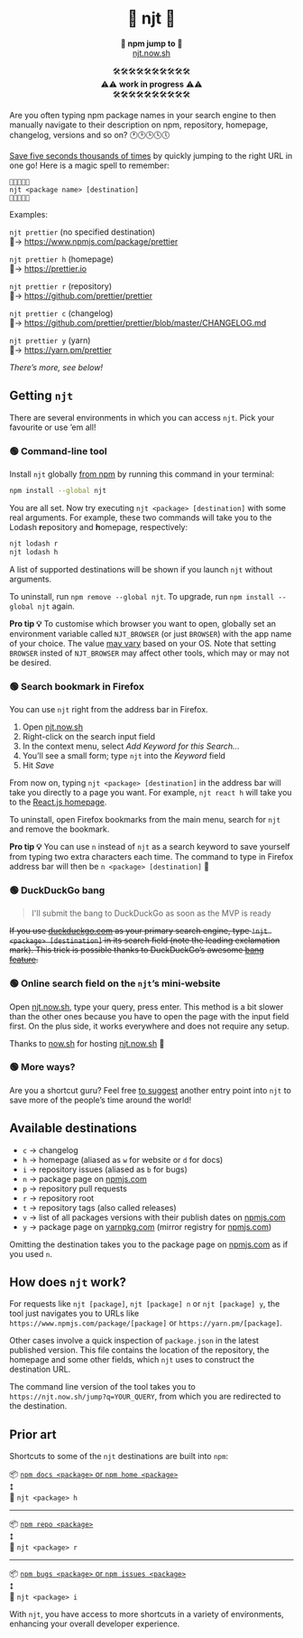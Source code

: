<h1 align="center"> 🐸 njt 🐸</h1>

<p align="center">
<b>🐸 npm jump to 🐸</b><br/>
<a href="https://njt.now.sh/">njt.now.sh</a>
</p>

<p align="center">
🛠🛠🛠🛠🛠🛠🛠🛠🛠🛠<br/>
⚠️⚠️ <b>work in progress</b> ⚠️⚠️<br/>
🛠🛠🛠🛠🛠🛠🛠🛠🛠🛠
</p>

Are you often typing npm package names in your search engine to then manually navigate to their description on npm, repository, homepage, changelog, versions and so on? 🕐🕑🕒🕓🕔

[Save five seconds thousands of times](https://xkcd.com/1205/) by quickly jumping to the right URL in one go!
Here is a magic spell to remember:

```
🐸✨🐸✨🐸
njt <package name> [destination]
🐸✨🐸✨🐸
```

Examples:

`njt prettier` (no specified destination)  
🐸→ https://www.npmjs.com/package/prettier

`njt prettier h` (homepage)  
🐸→ https://prettier.io

`njt prettier r` (repository)  
🐸→ https://github.com/prettier/prettier

`njt prettier c` (changelog)  
🐸→ https://github.com/prettier/prettier/blob/master/CHANGELOG.md

`njt prettier y` (yarn)  
🐸→ https://yarn.pm/prettier

_There’s more, see below!_

## Getting `njt`

There are several environments in which you can access `njt`.
Pick your favourite or use ’em all!

### 🟢 Command-line tool

Install `njt` globally [from npm](https://www.npmjs.com/package/njt) by running this command in your terminal:

```bash
npm install --global njt
```

You are all set.
Now try executing `njt <package> [destination]` with some real arguments.
For example, these two commands will take you to the Lodash **r**epository and **h**omepage, respectively:

```bash
njt lodash r
njt lodash h
```

A list of supported destinations will be shown if you launch `njt` without arguments.

To uninstall, run `npm remove --global njt`.
To upgrade, run `npm install --global njt` again.

**Pro tip 💡** To customise which browser you want to open, globally set an environment variable called `NJT_BROWSER` (or just `BROWSER`) with the app name of your choice.
The value [may vary](https://www.npmjs.com/package/open#app) based on your OS.
Note that setting `BROWSER` insted of `NJT_BROWSER` may affect other tools, which may or may not be desired.

### 🟢 Search bookmark in Firefox

You can use `njt` right from the address bar in Firefox.

1.  Open [njt.now.sh](https://njt.now.sh)
1.  Right-click on the search input field
1.  In the context menu, select _Add Keyword for this Search..._
1.  You’ll see a small form; type `njt` into the _Keyword_ field
1.  Hit _Save_

From now on, typing `njt <package> [destination]` in the address bar will take you directly to a page you want.
For example, `njt react h` will take you to the [React.js homepage](https://reactjs.org/).

To uninstall, open Firefox bookmarks from the main menu, search for `njt` and remove the bookmark.

**Pro tip 💡** You can use `n` instead of `njt` as a search keyword to save yourself from typing two extra characters each time.
The command to type in Firefox address bar will then be `n <package> [destination]` 🚀

### 🟢 DuckDuckGo bang

> I'll submit the bang to DuckDuckGo as soon as the MVP is ready

<s>If you use [duckduckgo.com](https://duckduckgo.com/) as your primary search engine, type `!njt <package> [destination]` in its search field (note the leading exclamation mark).
This trick is possible thanks to DuckDuckGo’s awesome [bang feature](https://duckduckgo.com/bang).</s>

### 🟢 Online search field on the `njt`’s mini-website

Open [njt.now.sh](https://njt.now.sh), type your query, press enter.
This method is a bit slower than the other ones because you have to open the page with the input field first.
On the plus side, it works everywhere and does not require any setup.

Thanks to [now.sh](https://now.sh) for hosting [njt.now.sh](https://njt.now.sh) 💚

### 🟢 More ways?

Are you a shortcut guru?
Feel free [to suggest](https://github.com/kachkaev/njt/issues/new) another entry point into `njt` to save more of the people’s time around the world!

## Available destinations

- `c` → changelog
- `h` → homepage (aliased as `w` for website or `d` for docs)
- `i` → repository issues (aliased as `b` for bugs)
- `n` → package page on [npmjs.com](https://www.npmjs.com/)
- `p` → repository pull requests
- `r` → repository root
- `t` → repository tags (also called releases)
- `v` → list of all packages versions with their publish dates on [npmjs.com](https://www.npmjs.com/)
- `y` → package page on [yarnpkg.com](https://yarnpkg.com/) (mirror registry for [npmjs.com](https://www.npmjs.com/))

Omitting the destination takes you to the package page on [npmjs.com](https://www.npmjs.com/) as if you used `n`.

## How does `njt` work?

For requests like `njt [package]`, `njt [package] n` or `njt [package] y`, the tool just navigates you to URLs like `https://www.npmjs.com/package/[package]` or `https://yarn.pm/[package]`.

Other cases involve a quick inspection of `package.json` in the latest published version.
This file contains the location of the repository, the homepage and some other fields, which `njt` uses to construct the destination URL.

The command line version of the tool takes you to `https://njt.now.sh/jump?q=YOUR_QUERY`, from which you are redirected to the destination.

## Prior art

Shortcuts to some of the `njt` destinations are built into `npm`:

📦 [`npm docs <package>` or `npm home <package>`](https://docs.npmjs.com/cli/docs)  
⭥  
🐸 `njt <package> h`

---

📦 [`npm repo <package>`](https://docs.npmjs.com/cli/repo)  
⭥  
🐸 `njt <package> r`

---

📦 [`npm bugs <package>` or `npm issues <package>`](https://docs.npmjs.com/cli/bugs)  
⭥  
🐸 `njt <package> i`

With `njt`, you have access to more shortcuts in a variety of environments, enhancing your overall developer experience.
